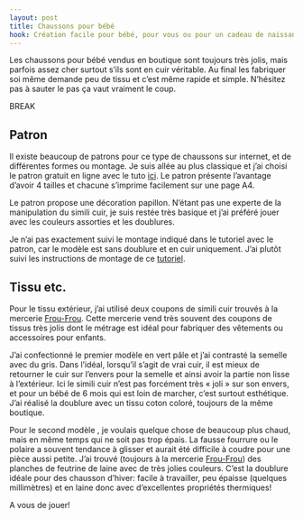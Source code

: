 ```yaml
---
layout: post
title: Chaussons pour bébé
hook: Création facile pour bébé, pour vous ou pour un cadeau de naissance. Facile et rapide à réaliser et très utile au quotidien.
---
```


Les chaussons pour bébé vendus en boutique sont toujours très jolis, mais parfois assez cher surtout s’ils sont en cuir véritable. Au final les fabriquer soi même demande peu de tissu et c’est même rapide et simple. N’hésitez pas à sauter le pas ça vaut vraiment le coup.

BREAK

## Patron

Il existe beaucoup de patrons pour ce type de chaussons sur internet, et de différentes formes ou montage. Je suis allée au plus classique et j’ai choisi le patron gratuit en ligne avec le tuto [ici][1]. Le patron présente l’avantage d’avoir 4 tailles et chacune s’imprime facilement sur une page A4.

Le patron propose une décoration papillon. N’étant pas une experte de la manipulation du simili cuir, je suis restée très basique et j’ai préféré jouer avec les couleurs assorties et les doublures.

Je n’ai pas exactement suivi le montage indiqué dans le tutoriel avec le patron, car le modèle est sans doublure et en cuir uniquement. J’ai plutôt suivi les instructions de montage de ce [tutoriel][2].


## Tissu etc.

Pour le tissu extérieur, j’ai utilisé deux coupons de simili cuir trouvés à la mercerie [Frou-Frou][3]. Cette mercerie vend très souvent des coupons de tissus très jolis dont le métrage est idéal pour fabriquer des vêtements ou accessoires pour enfants.

J’ai confectionné le premier modèle en vert pâle et j’ai contrasté la semelle avec du gris. Dans l’idéal, lorsqu’il s’agit de vrai cuir, il est mieux de retourner le cuir sur l’envers pour la semelle et ainsi avoir la partie non lisse à l’extérieur. Ici le simili cuir n’est pas forcément très « joli » sur son envers, et pour un bébé de 6 mois qui est loin de marcher, c’est surtout esthétique. J’ai réalisé la doublure avec un tissu coton coloré, toujours de la même boutique.

Pour le second modèle , je voulais quelque chose de beaucoup plus chaud, mais en même temps qui ne soit pas trop épais. La fausse fourrure ou le polaire a souvent tendance à glisser et aurait été difficile à coudre pour une pièce aussi petite. J’ai trouvé (toujours à la mercerie [Frou-Frou][3]) des planches de feutrine de laine avec de très jolies couleurs. C’est la doublure idéale pour des chausson d’hiver: facile à travailler, peu épaisse (quelques millimètres) et en laine donc avec d’excellentes propriétés thermiques!

A vous de jouer!



[1]:	http://data.over-blog-kiwi.com/0/54/60/44/20170329/ob_a51328_tutoriel-chaussons-bebe-4-tailles-cu.pdf
[2]:	http://madamecaro.canalblog.com/archives/2013/04/01/26804761.html
[3]:	https://www.frou-frou-mercerie-contemporaine.com/

